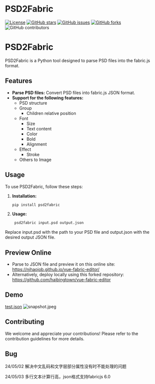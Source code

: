 # PSD2Fabric

[![License](https://img.shields.io/badge/License-MIT-blue.svg)](https://opensource.org/licenses/MIT)
[![GitHub stars](https://img.shields.io/github/stars/haibingtown/PSD2Fabric.svg)](https://github.com/haibingtown/PSD2Fabric/stargazers)
[![GitHub issues](https://img.shields.io/github/issues/haibingtown/PSD2Fabric.svg)](https://github.com/haibingtown/PSD2Fabric/issues)
[![GitHub forks](https://img.shields.io/github/forks/haibingtown/PSD2Fabric.svg)](https://github.com/haibingtown/PSD2Fabric/network)
![GitHub contributors](https://img.shields.io/github/contributors/haibingtown/PSD2Fabric.svg)

# PSD2Fabric

PSD2Fabric is a Python tool designed to parse PSD files into the fabric.js format.

## Features

- **Parse PSD files:** Convert PSD files into fabric.js JSON format.
- **Support for the following features:**
  - PSD structure
  - Group
    - Children relative position
  - Font
    - Size
    - Text content
    - Color
    - Bold
    - Alignment
  - Effect
    - Stroke
  - Others to Image

## Usage

To use PSD2Fabric, follow these steps:

1. **Installation:**
   ```bash
   pip install psd2fabric

2. **Usage:**
   ```bash
    psd2fabric input.psd output.json

Replace input.psd with the path to your PSD file and output.json with the desired output JSON file.

## Preview Online

- Parse to JSON file and preview it on this online site: https://nihaojob.github.io/vue-fabric-editor/
- Alternatively, deploy locally using this forked repository: https://github.com/haibingtown/vue-fabric-editor

## Demo

[test.json](asserts%2Fjson%2Ftest.json)
![snapshot.jpeg](asserts%2Fimages%2Fsnapshot.jpeg)

## Contributing

We welcome and appreciate your contributions! Please refer to the contribution guidelines for more details.

## Bug
24/05/02 解决中文乱码和文字层部分属性没有时不能处理的问题

24/05/03 多行文本计算行高，json格式支持fabricjs 6.0
